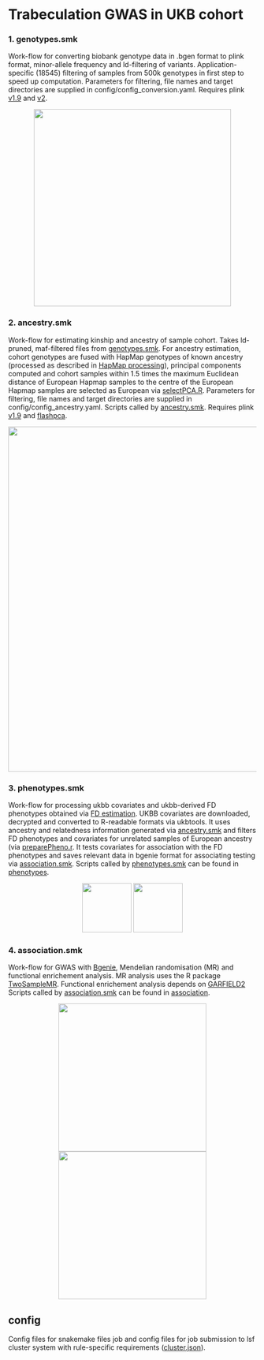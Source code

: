# Trabeculation GWAS in UKB cohort

### 1. genotypes.smk
Work-flow for converting biobank genotype data in .bgen format to plink format,
minor-allele frequency and ld-filtering of variants.
Application-specific (18545) filtering of samples from 500k genotypes in first
step to speed up computation. Parameters for filtering, file names and target
directories are supplied in config/config_conversion.yaml.
Requires plink [v1.9](https://www.cog-genomics.org/plink2) and
[v2](https://www.cog-genomics.org/plink/2.0/).

<p align="center"> 
<img src="https://github.com/ImperialCollegeLondon/fractalgenetics/blob/master/UK-Biobank/dag/genotypes_dag.png" height="400">
</p>

### 2. ancestry.smk
Work-flow for estimating kinship and ancestry of sample cohort. Takes ld-pruned, maf-filtered files from [genotypes.smk](UK-Biobank/genotypes.smk).
For ancestry estimation, cohort genotypes are fused with HapMap genotypes of known ancestry (processed as described in [HapMap processing](https://www.ncbi.nlm.nih.gov/pubmed/21085122)),
principal components computed and cohort samples within 1.5 times the maximum Euclidean distance of European Hapmap samples
to the centre of the European Hapmap samples are selected as European via [selectPCA.R](UK-Biobank/ancestry/selectPCA.R).
Parameters for filtering, file names and target directories are supplied in config/config_ancestry.yaml. Scripts called by [ancestry.smk](UK-Biobank/ancestry).
Requires plink [v1.9](https://www.cog-genomics.org/plink2) and [flashpca](https://github.com/gabraham/flashpca).

<p align="center"> 
<img src="https://github.com/ImperialCollegeLondon/fractalgenetics/blob/master/UK-Biobank/dag/ancestry_dag.png" height="700">
</p>

### 3. phenotypes.smk
Work-flow for processing ukbb covariates and ukbb-derived FD phenotypes obtained via [FD estimation](automated-fractal-analysis).
UKBB covariates are downloaded, decrypted and converted to R-readable formats via ukbtools. It uses ancestry and relatedness information generated via [ancestry.smk](https://github.com/HannahVMeyer/ukbb-fd/ancestry.smk) 
and filters FD phenotypes and covariates for unrelated samples of European ancestry (via [preparePheno.r](UK-Biobank/phenotypes/preparePheno.r). It tests covariates
for association with the FD phenotypes and saves relevant data in bgenie format for associating testing via [association.smk](UK-Biobank/association.smk).
Scripts called by [phenotypes.smk](UK-Biobank/phenotypes.smk) can be found in [phenotypes](UK-Biobank/phenotypes).

<p align="center"> 
<img src="https://github.com/ImperialCollegeLondon/fractalgenetics/blob/master/UK-Biobank/dag/phenotypes_discovery_dag.png" height="100">
  <img src="https://github.com/ImperialCollegeLondon/fractalgenetics/blob/master/UK-Biobank/dag/phenotypes_replication_dag.png" height="100">
</p>

### 4. association.smk
Work-flow for GWAS with [Bgenie](https://jmarchini.org/bgenie/), Mendelian randomisation (MR) and functional enrichement analysis. MR analysis uses the R package [TwoSampleMR](https://github.com/MRCIEU/TwoSampleMR).
Functional enrichement analysis depends on [GARFIELD2](https://www.ebi.ac.uk/birney-srv/GARFIELD)
Scripts called by [association.smk](UK-Biobank/association.smk) can be found in [association](UK-Biobank/association).

<p align="center"> 
<img src="https://github.com/ImperialCollegeLondon/fractalgenetics/blob/master/UK-Biobank/dag/association_discovery_dag.png" height="300">
  <img src="https://github.com/ImperialCollegeLondon/fractalgenetics/blob/master/UK-Biobank/dag/association_replication_dag.png" height="300">
</p>

## config
Config files for snakemake files job and config files for job submission to lsf cluster system with rule-specific requirements ([cluster.json](UK-Biobank/config/cluster.json)).

